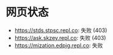 # 网页状态
- https://stds.stpsc.repl.co: 失败 (403)
- https://ask.skzey.repl.co: 失败 (403)
- https://mization.edpjg.repl.co: 失败
